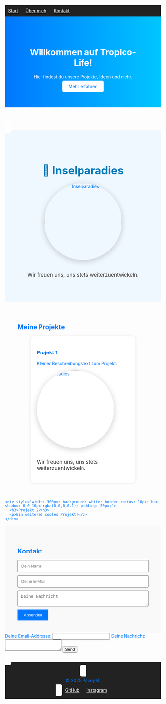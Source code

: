 
<nav style="position: sticky; top: 0; background: #222; color: white; padding: 10px; z-index: 1000;">
  <a href="#start" style="margin-right: 20px; color: white;">Start</a>
  <a href="#über" style="margin-right: 20px; color: white;">Über mich</a>
  <a href="#kontakt" style="color: white;">Kontakt</a>
</nav>

<header style="padding: 60px; background: linear-gradient(to right, #0077ff, #00c6ff); color: white; text-align: center;">
  <h1>Willkommen auf Tropico-Life!</h1>
  <p>Hier findest du unsere Projekte, Ideen und mehr.</p>
  <a href="#projekte" style="padding: 10px 20px; background: white; color: #0077ff; border-radius: 5px; text-decoration: none;">Mehr erfahren</https://discord.gg/K92UxTUHfS>
</header>

<section id="Inselparadies" style="padding: 60px 20px; text-align: center; background: #f0f8ff;">
  <h2 style="font-size: 2.5em; color: #0077b6; margin-bottom: 20px;">🌴 Inselparadies</h2>
  <img 
    src="https://www.wallprints.com/pim/pr/WP/9743560/Fototapete-Inselparadies_big01.jpg" 
    alt="Inselparadies" 
    style="width: 250px; height: 250px; object-fit: cover; border-radius: 50%; box-shadow: 0 4px 20px rgba(0,0,0,0.2); margin-bottom: 20px;">
  <p style="font-size: 1.2em; color: #333;">Wir freuen uns, uns stets weiterzuentwickeln.</p>
</section>


<section id="projekte" style="padding: 40px;">
  <h2>Meine Projekte</h2>
  <div style="display: flex; flex-wrap: wrap; gap: 20px; justify-content: center;">
    <div style="width: 300px; background: white; border-radius: 10px; box-shadow: 0 0 10px rgba(0,0,0,0.1); padding: 20px;">
      <h3>Projekt 1</h3>
      <p>Kleiner Beschreibungstext zum Projekt.</p>
  <img 
    src="https://www.wallprints.com/pim/pr/WP/9743560/Fototapete-Inselparadies_big01.jpg" 
    alt="Inselparadies" 
    style="width: 250px; height: 250px; object-fit: cover; border-radius: 50%; box-shadow: 0 4px 20px rgba(0,0,0,0.2); margin-bottom: 20px;">
  <p style="font-size: 1.2em; color: #333;">Wir freuen uns, uns stets weiterzuentwickeln.</p>
</section>

    <div style="width: 300px; background: white; border-radius: 10px; box-shadow: 0 0 10px rgba(0,0,0,0.1); padding: 20px;">
      <h3>Projekt 2</h3>
      <p>Ein weiteres cooles Projekt!</p>
    </div>
  </div>
</section>

<section id="kontakt" style="padding: 40px; background-color: #f9f9f9;">
  <h2>Kontakt</h2>
  <form action="https://formspree.io/f/xqapnaag" method="POST" style="max-width: 500px; margin: auto;">
    <input type="text" name="name" placeholder="Dein Name" required style="width: 100%; margin-bottom: 10px; padding: 10px;">
    <input type="email" name="email" placeholder="Deine E-Mail" required style="width: 100%; margin-bottom: 10px; padding: 10px;">
    <textarea name="nachricht" placeholder="Deine Nachricht" required style="width: 100%; margin-bottom: 10px; padding: 10px;"></textarea>
    <button type="submit" style="padding: 10px 20px; background-color: #0077ff; color: white; border: none; cursor: pointer;">Absenden</button>
  </form>
</section>

<form
  action="https://formspree.io/f/xqapnaag"
  method="POST"
>
  <label>
    Deine Email-Addresse:
    <input type="email" name="email">
  </label>
  <label>
    Deine Nachricht:
    <textarea name="message"></textarea>
  </label>
  <!-- your other form fields go here -->
  <button type="submit">Send</button>
</form>

<footer style="text-align: center; padding: 20px; background: #222; color: white;">
  <p>© 2025 Pacey B.</p>
  <a href="https://github.com/Pacey1122" target="_blank" style="color: white; margin: 0 10px;">GitHub</a>
  <a href="https://instagram.com/z12.pacey" target="_blank" style="color: white; margin: 0 10px;">Instagram</a>
</footer>

<script>
  document.querySelectorAll('a[href^="#"]').forEach(anchor => {
    anchor.addEventListener('click', function (e) {
      e.preventDefault();
      const target = document.querySelector(this.getAttribute('href'));
      if (target) {
        target.scrollIntoView({ behavior: 'smooth' });
      }
    });
  });
</script>

